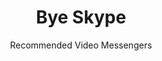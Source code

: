---
slug: skype
title: Bye Skype
subtitle: Recommended Video Messengers
order: 
    - jami
    - jitsi-meet
---